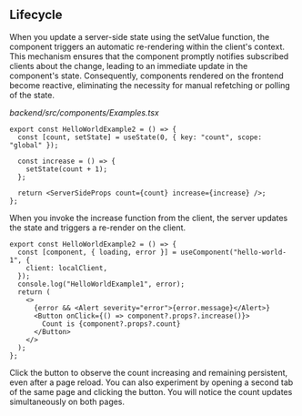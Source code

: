 ## Lifecycle

When you update a server-side state using the setValue function, the component triggers an automatic re-rendering within the client's context. This mechanism ensures that the component promptly notifies subscribed clients about the change, leading to an immediate update in the component's state. Consequently, components rendered on the frontend become reactive, eliminating the necessity for manual refetching or polling of the state.

_backend/src/components/Examples.tsx_

```tsx
export const HelloWorldExample2 = () => {
  const [count, setState] = useState(0, { key: "count", scope: "global" });

  const increase = () => {
    setState(count + 1);
  };

  return <ServerSideProps count={count} increase={increase} />;
};
```

When you invoke the increase function from the client, the server updates the state and triggers a re-render on the client.

```tsx
export const HelloWorldExample2 = () => {
  const [component, { loading, error }] = useComponent("hello-world-1", {
    client: localClient,
  });
  console.log("HelloWorldExample1", error);
  return (
    <>
      {error && <Alert severity="error">{error.message}</Alert>}
      <Button onClick={() => component?.props?.increase()}>
        Count is {component?.props?.count}
      </Button>
    </>
  );
};
```

Click the button to observe the count increasing and remaining persistent, even after a page reload. You can also experiment by opening a second tab of the same page and clicking the button. You will notice the count updates simultaneously on both pages.
